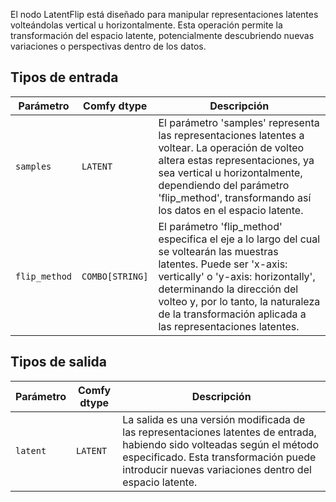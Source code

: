 
El nodo LatentFlip está diseñado para manipular representaciones latentes volteándolas vertical u horizontalmente. Esta operación permite la transformación del espacio latente, potencialmente descubriendo nuevas variaciones o perspectivas dentro de los datos.
## Tipos de entrada

| Parámetro     | Comfy dtype  | Descripción |
|---------------|--------------|-------------|
| `samples`     | `LATENT`     | El parámetro 'samples' representa las representaciones latentes a voltear. La operación de volteo altera estas representaciones, ya sea vertical u horizontalmente, dependiendo del parámetro 'flip_method', transformando así los datos en el espacio latente. |
| `flip_method` | `COMBO[STRING]` | El parámetro 'flip_method' especifica el eje a lo largo del cual se voltearán las muestras latentes. Puede ser 'x-axis: vertically' o 'y-axis: horizontally', determinando la dirección del volteo y, por lo tanto, la naturaleza de la transformación aplicada a las representaciones latentes. |

## Tipos de salida

| Parámetro | Comfy dtype | Descripción |
|-----------|-------------|-------------|
| `latent`  | `LATENT`    | La salida es una versión modificada de las representaciones latentes de entrada, habiendo sido volteadas según el método especificado. Esta transformación puede introducir nuevas variaciones dentro del espacio latente. |